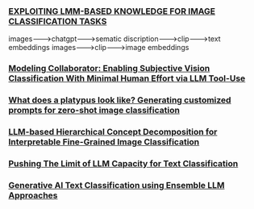 ### [EXPLOITING LMM-BASED KNOWLEDGE FOR IMAGE CLASSIFICATION TASKS](https://arxiv.org/pdf/2406.03071)

images--->chatgpt--->sematic discription--->clip--->text embeddings
images--->clip--->image embeddings

### [Modeling Collaborator: Enabling Subjective Vision Classification With Minimal Human Effort via LLM Tool-Use](https://openaccess.thecvf.com/content/CVPR2024/papers/Toubal_Modeling_Collaborator_Enabling_Subjective_Vision_Classification_With_Minimal_Human_Effort_CVPR_2024_paper.pdf)

### [What does a platypus look like? Generating customized prompts for zero-shot image classification](https://openaccess.thecvf.com/content/ICCV2023/papers/Pratt_What_Does_a_Platypus_Look_Like_Generating_Customized_Prompts_for_ICCV_2023_paper.pdf)

### [LLM-based Hierarchical Concept Decomposition for Interpretable Fine-Grained Image Classification](https://arxiv.org/pdf/2405.18672)

### [Pushing The Limit of LLM Capacity for Text Classification](https://arxiv.org/pdf/2402.07470)

### [Generative AI Text Classification using Ensemble LLM Approaches](https://arxiv.org/pdf/2309.07755)
